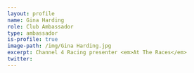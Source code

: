 ```yaml
---
layout: profile
name: Gina Harding
role: Club Ambassador
type: ambassador
is-profile: true
image-path: /img/Gina Harding.jpg
excerpt: Channel 4 Racing presenter <em>At The Races</em>
twitter:
---
```


